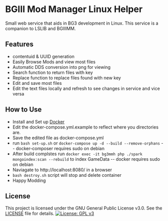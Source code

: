 # BGIII Mod Manager Linux Helper

Small web service that aids in BG3 development in Linux.
This service is a companion to LSLIB and BGIIIMM.

## Features
- contentuid & UUID generation
- Easily Browse Mods and view most files
- Automatic DDS conversion into png for viewing
- Search function to return files with key
- Replace function to replace files found with new key
- Edit and save most files
- Edit the text files locally and refresh to see changes in service and vice versa

## How to Use
- Install and Set up [Docker](https://docs.docker.com/engine/install/)
- Edit the docker-compose.yml.example to reflect where you directories are.
- Save the edited file as docker-compose.yml
- run `bash set-up.sh` or `docker-compose up -d --build --remove-orphans`
-- docker-composer requires sudo on debian
- After build complstes run `docker exec -it bg3mmh php ./spark mongoindex:scan --rebuild` to index GameData
-- docker requires sudo on debian
- Naviagate to http://localhost:8080/ in a browser
- `bash destroy.sh` script will stop and delete container
- Happy Modding

## License
This project is licensed under the GNU General Public License v3.0. See the [LICENSE](./LICENSE/txt) file for details.
[![License: GPL v3](https://img.shields.io/badge/License-GPLv3-blue.svg)](https://www.gnu.org/licenses/gpl-3.0)
